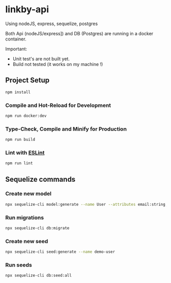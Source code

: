 # linkby-api

Using nodeJS, express, sequelize, postgres

Both Api (nodeJS/express]) and DB (Postgres) are running in a docker container.

Important:
- Unit test's are not built yet.
- Build not tested (it works on my machine !)

## Project Setup

```sh
npm install
```

### Compile and Hot-Reload for Development

```sh
npm run docker:dev
```

### Type-Check, Compile and Minify for Production

```sh
npm run build
```

### Lint with [ESLint](https://eslint.org/)

```sh
npm run lint
```

## Sequelize commands

### Create new model
```sh
npx sequelize-cli model:generate --name User --attributes email:string,password:string
```

### Run migrations
```sh
npx sequelize-cli db:migrate
```

### Create new seed
```sh
npx sequelize-cli seed:generate --name demo-user
```

### Run seeds
```sh
npx sequelize-cli db:seed:all
```
